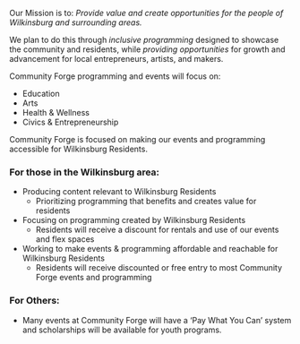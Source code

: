 Our Mission is to: *Provide value and create opportunities for the people of Wilkinsburg and surrounding areas.*

We plan to do this through *inclusive programming* designed to showcase the
community and residents, while *providing opportunities* for growth and
advancement for local entrepreneurs, artists, and makers.

Community Forge programming and events will focus on:

- Education
- Arts
- Health & Wellness 
- Civics & Entrepreneurship 

Community Forge is focused on making our events and programming accessible for
Wilkinsburg Residents. 

### For those in the Wilkinsburg area:

- Producing content relevant to Wilkinsburg Residents
    - Prioritizing programming that benefits and creates value for residents
- Focusing on programming created by Wilkinsburg Residents
    - Residents will receive a discount for rentals and use of our events and flex spaces
- Working to make events & programming affordable and reachable for Wilkinsburg Residents
    - Residents will receive discounted or free entry to most Community Forge events and programming

### For Others:

- Many events at Community Forge will have a ‘Pay What You Can’ system and scholarships will be available for youth programs. 

